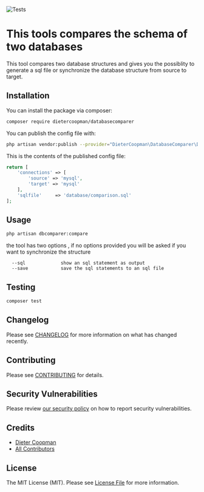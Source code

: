 ![Tests](https://github.com/dietercoopman/databasecomparer/workflows/Run%20Tests/badge.svg)


# This tools compares the schema of two databases

This tool compares two database structures and gives you the possiblity to generate a sql file or synchronize the database structure from source to target.

## Installation

You can install the package via composer:

```bash
composer require dietercoopman/databasecomparer
```

You can publish the config file with:
```bash
php artisan vendor:publish --provider="DieterCoopman\DatabaseComparer\DatabaseComparerServiceProvider" --tag="databasecomparer-config"
```

This is the contents of the published config file:

```php
return [
    'connections' => [
        'source' => 'mysql',
        'target' => 'mysql'
    ],
    'sqlfile'     => 'database/comparison.sql'
];

```

## Usage

```bash
php artisan dbcomparer:compare
```

the tool has two options , if no options provided you will be asked if you want to synchronize the structure 

      --sql             show an sql statement as output
      --save            save the sql statements to an sql file
    
## Testing

```bash
composer test
```

## Changelog

Please see [CHANGELOG](CHANGELOG.md) for more information on what has changed recently.

## Contributing

Please see [CONTRIBUTING](.github/CONTRIBUTING.md) for details.

## Security Vulnerabilities

Please review [our security policy](../../security/policy) on how to report security vulnerabilities.

## Credits

- [Dieter Coopman](https://github.com/dietercoopman)
- [All Contributors](../../contributors)

## License

The MIT License (MIT). Please see [License File](LICENSE.md) for more information.
